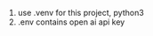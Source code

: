 <!------------------------------------------------------------------------------------
   Add Rules to this file or a short description and have Kiro refine them for you:   
-------------------------------------------------------------------------------------> 

1. use .venv for this project, python3
2. .env contains open ai api key
